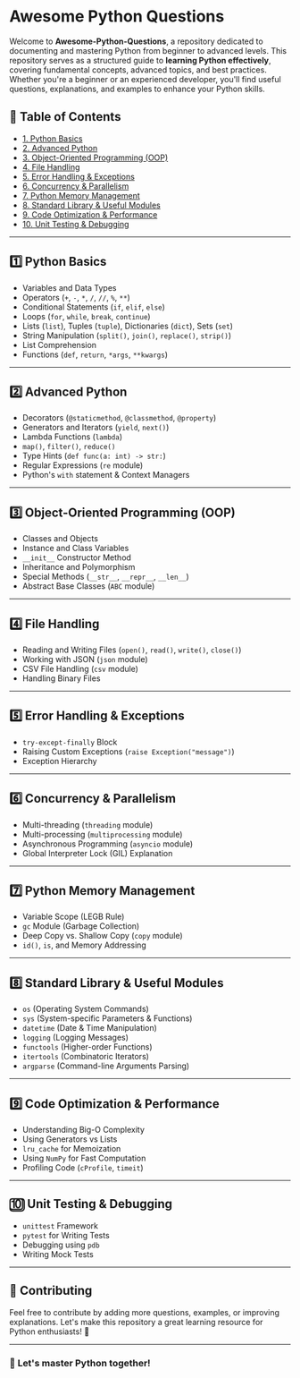# Awesome Python Questions  

Welcome to **Awesome-Python-Questions**, a repository dedicated to documenting and mastering Python from beginner to advanced levels. This repository serves as a structured guide to **learning Python effectively**, covering fundamental concepts, advanced topics, and best practices. Whether you're a beginner or an experienced developer, you'll find useful questions, explanations, and examples to enhance your Python skills.

## 📌 Table of Contents

- [1. Python Basics](https://chatgpt.com/c/67c1a4f9-3428-800b-bb3e-1de7d415449f#1-python-basics)
- [2. Advanced Python](https://chatgpt.com/c/67c1a4f9-3428-800b-bb3e-1de7d415449f#2-advanced-python)
- [3. Object-Oriented Programming (OOP)](https://chatgpt.com/c/67c1a4f9-3428-800b-bb3e-1de7d415449f#3-object-oriented-programming-oop)
- [4. File Handling](https://chatgpt.com/c/67c1a4f9-3428-800b-bb3e-1de7d415449f#4-file-handling)
- [5. Error Handling & Exceptions](https://chatgpt.com/c/67c1a4f9-3428-800b-bb3e-1de7d415449f#5-error-handling--exceptions)
- [6. Concurrency & Parallelism](https://chatgpt.com/c/67c1a4f9-3428-800b-bb3e-1de7d415449f#6-concurrency--parallelism)
- [7. Python Memory Management](https://chatgpt.com/c/67c1a4f9-3428-800b-bb3e-1de7d415449f#7-python-memory-management)
- [8. Standard Library & Useful Modules](https://chatgpt.com/c/67c1a4f9-3428-800b-bb3e-1de7d415449f#8-standard-library--useful-modules)
- [9. Code Optimization & Performance](https://chatgpt.com/c/67c1a4f9-3428-800b-bb3e-1de7d415449f#9-code-optimization--performance)
- [10. Unit Testing & Debugging](https://chatgpt.com/c/67c1a4f9-3428-800b-bb3e-1de7d415449f#10-unit-testing--debugging)

------

## 1️⃣ Python Basics

- Variables and Data Types
- Operators (`+`, `-`, `*`, `/`, `//`, `%`, `**`)
- Conditional Statements (`if`, `elif`, `else`)
- Loops (`for`, `while`, `break`, `continue`)
- Lists (`list`), Tuples (`tuple`), Dictionaries (`dict`), Sets (`set`)
- String Manipulation (`split()`, `join()`, `replace()`, `strip()`)
- List Comprehension
- Functions (`def`, `return`, `*args`, `**kwargs`)

------

## 2️⃣ Advanced Python

- Decorators (`@staticmethod`, `@classmethod`, `@property`)
- Generators and Iterators (`yield`, `next()`)
- Lambda Functions (`lambda`)
- `map()`, `filter()`, `reduce()`
- Type Hints (`def func(a: int) -> str:`)
- Regular Expressions (`re` module)
- Python's `with` statement & Context Managers

------

## 3️⃣ Object-Oriented Programming (OOP)

- Classes and Objects
- Instance and Class Variables
- `__init__` Constructor Method
- Inheritance and Polymorphism
- Special Methods (`__str__`, `__repr__`, `__len__`)
- Abstract Base Classes (`ABC` module)

------

## 4️⃣ File Handling

- Reading and Writing Files (`open()`, `read()`, `write()`, `close()`)
- Working with JSON (`json` module)
- CSV File Handling (`csv` module)
- Handling Binary Files

------

## 5️⃣ Error Handling & Exceptions

- `try-except-finally` Block
- Raising Custom Exceptions (`raise Exception("message")`)
- Exception Hierarchy

------

## 6️⃣ Concurrency & Parallelism

- Multi-threading (`threading` module)
- Multi-processing (`multiprocessing` module)
- Asynchronous Programming (`asyncio` module)
- Global Interpreter Lock (GIL) Explanation

------

## 7️⃣ Python Memory Management

- Variable Scope (LEGB Rule)
- `gc` Module (Garbage Collection)
- Deep Copy vs. Shallow Copy (`copy` module)
- `id()`, `is`, and Memory Addressing

------

## 8️⃣ Standard Library & Useful Modules

- `os` (Operating System Commands)
- `sys` (System-specific Parameters & Functions)
- `datetime` (Date & Time Manipulation)
- `logging` (Logging Messages)
- `functools` (Higher-order Functions)
- `itertools` (Combinatoric Iterators)
- `argparse` (Command-line Arguments Parsing)

------

## 9️⃣ Code Optimization & Performance

- Understanding Big-O Complexity
- Using Generators vs Lists
- `lru_cache` for Memoization
- Using `NumPy` for Fast Computation
- Profiling Code (`cProfile`, `timeit`)

------

## 🔟 Unit Testing & Debugging

- `unittest` Framework
- `pytest` for Writing Tests
- Debugging using `pdb`
- Writing Mock Tests

------

## 🚀 Contributing

Feel free to contribute by adding more questions, examples, or improving explanations. Let's make this repository a great learning resource for Python enthusiasts! 🤝

------



### 🎯 **Let's master Python together!**
